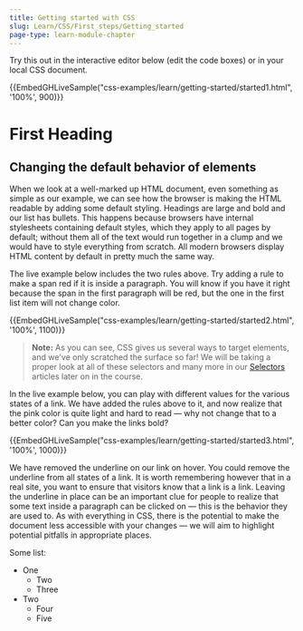 ```yaml
---
title: Getting started with CSS
slug: Learn/CSS/First_steps/Getting_started
page-type: learn-module-chapter
---
```


Try this out in the interactive editor below (edit the code boxes) or in your local CSS document.

{{EmbedGHLiveSample("css-examples/learn/getting-started/started1.html", '100%', 900)}}

# First Heading

## Changing the default behavior of elements

When we look at a well-marked up HTML document, even something as simple as our example, we can see how the browser is making the HTML readable by adding some default styling. Headings are large and bold and our list has bullets. This happens because browsers have internal stylesheets containing default styles, which they apply to all pages by default; without them all of the text would run together in a clump and we would have to style everything from scratch. All modern browsers display HTML content by default in pretty much the same way.

The live example below includes the two rules above. Try adding a rule to make a span red if it is inside a paragraph. You will know if you have it right because the span in the first paragraph will be red, but the one in the first list item will not change color.

{{EmbedGHLiveSample("css-examples/learn/getting-started/started2.html", '100%', 1100)}}

> **Note:** As you can see, CSS gives us several ways to target elements, and we've only scratched the surface so far! We will be taking a proper look at all of these selectors and many more in our [Selectors](https://developer.mozilla.org/en-US/docs/Learn/CSS/Building_blocks/Selectors) articles later on in the course.

In the live example below, you can play with different values for the various states of a link. We have added the rules above to it, and now realize that the pink color is quite light and hard to read — why not change that to a better color? Can you make the links bold?

{{EmbedGHLiveSample("css-examples/learn/getting-started/started3.html", '100%', 1000)}}

We have removed the underline on our link on hover. You could remove the underline from all states of a link. It is worth remembering however that in a real site, you want to ensure that visitors know that a link is a link. Leaving the underline in place can be an important clue for people to realize that some text inside a paragraph can be clicked on — this is the behavior they are used to. As with everything in CSS, there is the potential to make the document less accessible with your changes — we will aim to highlight potential pitfalls in appropriate places.

Some list:

- One
  - Two
  - Three 
- Two
  - Four
  - Five